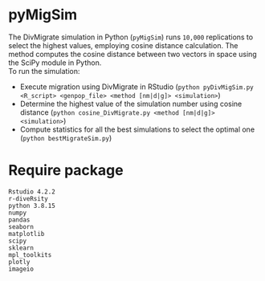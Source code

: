 # pyMigSim
The DivMigrate simulation in Python (`pyMigSim`) runs `10,000` replications to select the highest values, employing cosine distance calculation. The method computes the cosine distance between two vectors in space using the SciPy module in Python. <br/>
To run the simulation: <br/>
- Execute migration using DivMigrate in RStudio (`python pyDivMigSim.py <R_script> <genpop_file> <method [nm|d|g]> <simulation>`)
- Determine the highest value of the simulation number using cosine distance (`python cosine_DivMigrate.py <method [nm|d|g]> <simulation>`)
- Compute statistics for all the best simulations to select the optimal one (`python bestMigrateSim.py`)

# Require package
```
Rstudio 4.2.2
r-diveRsity
python 3.8.15
numpy
pandas
seaborn
matplotlib
scipy
sklearn
mpl_toolkits
plotly
imageio
```
